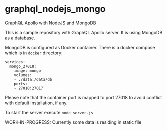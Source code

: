 # graphql_nodejs_mongo
GraphQL Apollo with NodeJS and MongoDB

This is a sample repository with GraphQL Apollo server. It is using MongoDB as a database.

MongoDB is configured as Docker container. There is a docker compose which is in `docker` directory:
```version: '3.1'
services:
  mongo_27018:
    image: mongo
    volumes:
    - ./data:/data/db
    ports:
    - 27018:27017
  ```
    
  Please note that the container port is mapped to port 27018 to avoid conflict with default installation, if any.
  
  To start the server execute `node server.js`
  
  WORK-IN-PROGRESS: Currently some data is residing in static file
